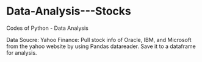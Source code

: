 # Data-Analysis---Stocks
Codes of Python - Data Analysis

Data Soucre:  Yahoo Finance:  Pull stock info of Oracle, IBM, and Microsoft from the yahoo website by using Pandas datareader. Save it to a dataframe for analysis.

